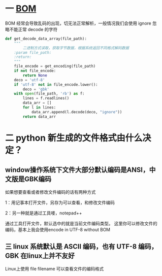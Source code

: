 # 一 [BOM](https://www.cnblogs.com/findumars/p/3620078.html)

BOM 经常会导致乱码的出现，切无法正常解析，一般情况我们会使用 ignore 忽略不能正常 decode 的字符

```py
def get_decode_data_array(file_path):
    """
        二进制方式读取，获取字节数据，根据系统返回不同格式解码数据
    :param file_path:
    :return:
    """
    file_encode = get_encoding(file_path)
    if not file_encode:
        return None
    deco = 'utf-8'
    if 'utf-8' not in file_encode.lower():
        deco = 'gbk'
    with open(file_path, 'rb') as f:
        lines = f.readlines()
        data_arr = []
        for l in lines:
            data_arr.append(l.decode(deco, "ignore"))
        return data_arr
```

# 二 python 新生成的文件格式由什么决定？

## window操作系统下文件大部分默认编码是ANSI，中文版是GBK编码

如果想要查看或者修改文件编码的话有两种方式

1：用记事本打开文件，另存为可以查看，和修改文件编码

2：另一种就是通过工具喽，notepad++

通过工具打开文件，默认选中的就是当前文件编码类型。
这里你可以修改文件的编码，基本上我会使用encode in UTF-8 without BOM

## 三 linux 系统默认是 ASCII 编码，也有 UTF-8 编码，GBK 在linux上并不友好

Linux上使用 file filename 可以查看文件的编码格式
